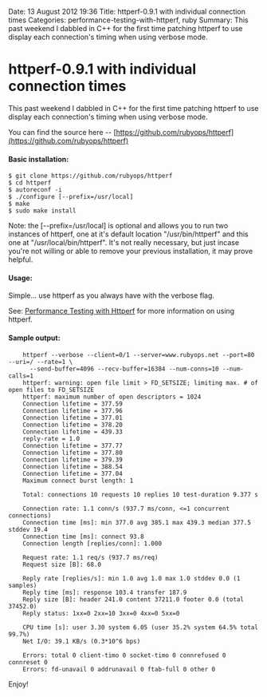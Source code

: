 Date: 13 August 2012 19:36
Title: httperf-0.9.1 with individual connection times
Categories: performance-testing-with-httperf, ruby
Summary: This past weekend I dabbled in C++ for the first time patching httperf to use display each connection's timing when using verbose mode.

# httperf-0.9.1 with individual connection times

This past weekend I dabbled in C++ for the first time patching httperf to use display each connection's timing when using verbose mode.

You can find the source here -- [https://github.com/rubyops/httperf](https://github.com/rubyops/httperf)

#### Basic installation:

	$ git clone https://github.com/rubyops/httperf
	$ cd httperf
	$ autoreconf -i
	$ ./configure [--prefix=/usr/local]
	$ make
	$ sudo make install

Note: the [--prefix=/usr/local] is optional and allows you to run two instances of httperf, one at it's default location "/usr/bin/httperf" and this one at "/usr/local/bin/httperf". It's not really necessary, but just incase you're not willing or able to remove your previous installation, it may prove helpful.

#### Usage:

Simple... use httperf as you always have with the verbose flag. 

See: [Performance Testing with Httperf](http://www.rubyops.net/2012/07/30/performance_testing_with_httperf) for more information on using httperf.


#### Sample output:

        httperf --verbose --client=0/1 --server=www.rubyops.net --port=80 --uri=/ --rate=1 \ 
          --send-buffer=4096 --recv-buffer=16384 --num-conns=10 --num-calls=1
        httperf: warning: open file limit > FD_SETSIZE; limiting max. # of open files to FD_SETSIZE
        httperf: maximum number of open descriptors = 1024
        Connection lifetime = 377.59  
        Connection lifetime = 377.96  
        Connection lifetime = 377.01  
        Connection lifetime = 378.20  
        Connection lifetime = 439.33  
        reply-rate = 1.0     
        Connection lifetime = 377.77  
        Connection lifetime = 377.80  
        Connection lifetime = 379.39  
        Connection lifetime = 388.54  
        Connection lifetime = 377.04  
        Maximum connect burst length: 1

        Total: connections 10 requests 10 replies 10 test-duration 9.377 s

        Connection rate: 1.1 conn/s (937.7 ms/conn, <=1 concurrent connections)
        Connection time [ms]: min 377.0 avg 385.1 max 439.3 median 377.5 stddev 19.4
        Connection time [ms]: connect 93.8
        Connection length [replies/conn]: 1.000

        Request rate: 1.1 req/s (937.7 ms/req)
        Request size [B]: 68.0

        Reply rate [replies/s]: min 1.0 avg 1.0 max 1.0 stddev 0.0 (1 samples)
        Reply time [ms]: response 103.4 transfer 187.9
        Reply size [B]: header 241.0 content 37211.0 footer 0.0 (total 37452.0)
        Reply status: 1xx=0 2xx=10 3xx=0 4xx=0 5xx=0

        CPU time [s]: user 3.30 system 6.05 (user 35.2% system 64.5% total 99.7%)
        Net I/O: 39.1 KB/s (0.3*10^6 bps)

        Errors: total 0 client-timo 0 socket-timo 0 connrefused 0 connreset 0
        Errors: fd-unavail 0 addrunavail 0 ftab-full 0 other 0


Enjoy! 
